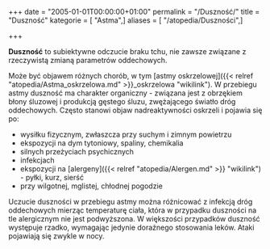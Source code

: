 +++
date = "2005-01-01T00:00:00+01:00"
permalink = "/Duszność/"
title = "Duszność"
kategorie = [ "Astma",]
aliases = [ "/atopedia/Duszności",]

+++

**Duszność** to subiektywne odczucie braku tchu, nie zawsze związane z rzeczywistą zmianą parametrów oddechowych.

Może być objawem różnych chorób, w tym [astmy oskrzelowej]({{< relref "atopedia/Astma_oskrzelowa.md" >}}_oskrzelowa "wikilink"). W przebiegu astmy duszność ma charakter organiczny - związana jest z obrzękiem błony śluzowej i produkcją gęstego śluzu, zwężającego światło dróg oddechowych. Często stanowi objaw nadreaktywności oskrzeli i pojawia się po:

-   wysiłku fizycznym, zwłaszcza przy suchym i zimnym powietrzu
-   ekspozycji na dym tytoniowy, spaliny, chemikalia
-   silnych przeżyciach psychicznych
-   infekcjach
-   ekspozycji na [alergeny]({{< relref "atopedia/Alergen.md" >}} "wikilink") - pyłki, kurz, sierść
-   przy wilgotnej, mglistej, chłodnej pogodzie

Uczucie duszności w przebiegu astmy można różnicować z infekcją dróg oddechowych mierząc temperaturę ciała, która w przypadku duszności na tle alergicznym nie jest podwyższona. W większości przypadków duszność występuje rzadko, wymagając jedynie doraźnego stosowania leków. Ataki pojawiają się zwykle w nocy.
